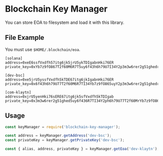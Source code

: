 # Blockchain Key Manager
You can store EOA to filesystem and load it with this library.

## File Example
You must use `$HOME/.blockchain/eoa`.

```
[solana]
address=0xeE6ssfVxdfh57itg6jk5jrU5ykTDIgabnHki76ER
private_key=0xYb7z9fO867T2f60M6R7T5uy6f43h6h79U7I34Y2p3m3w6rer2g51ghedrhRRED3g

[dev-bsc]
address=0xe5jrU5yssfVxdfh5kTDE67itg6jkIgabnHki76ER
private_key=0x6f43h6h79U77T2f60M6R7TI34Yb7z9fO865uyY2p3m3w6rer2g51ghedrhRRED3g

[com-klaytn]
address=0xjrU5yenHki76sERE67itg6jk5sfVxdfh5kTDIgab
private_key=0x3m3w6rer2g51ghed5uy6f436R7TI34Y2ph6h79U77T2f60MrYb7z9fO86hRRED3g
```

## Usage
```typescript
const keyManager = require('blockchain-key-manager');

const address = keyManager.getAddress('dev-bsc');
const privateKey = keyManager.getPrivateKey('dev-bsc');

const { alias, address, privateKey } = keyManager.getEoa('dev-klaytn');
```
